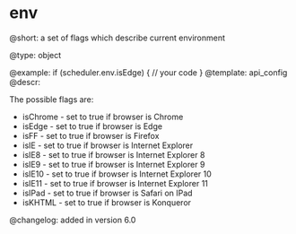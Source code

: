 env
=============


@short:
	a set of flags which describe current environment

@type: object

@example:
if (scheduler.env.isEdge) {
    // your code
}
@template:	api_config
@descr:

The possible flags are:

- isChrome	- set to true if browser is Chrome
- isEdge	- set to true if browser is Edge
- isFF		- set to true if browser is Firefox
- isIE		- set to true if browser is Internet Explorer
- isIE8		- set to true if browser is Internet Explorer 8
- isIE9		- set to true if browser is Internet Explorer 9
- isIE10	- set to true if browser is Internet Explorer 10
- isIE11	- set to true if browser is Internet Explorer 11
- isIPad	- set to true if browser is Safari on IPad
- isKHTML	- set to true if browser is Konqueror

@changelog:
added in version 6.0